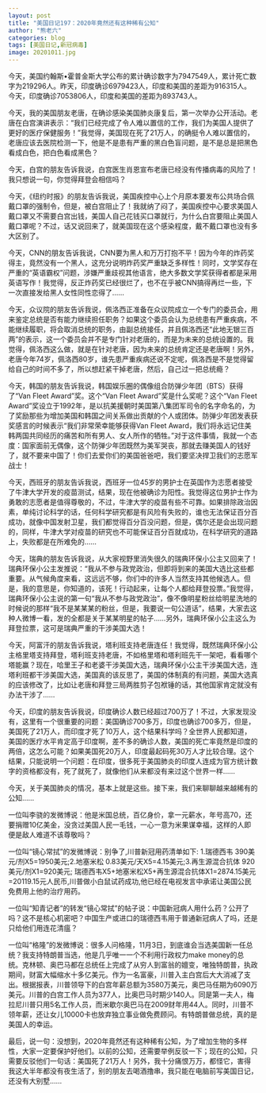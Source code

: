 ```yaml
---
layout: post
title: "美国日记197：2020年竟然还有这种稀有公知"
author: "熊老六"
categories: blog
tags: [美国日记,新冠病毒]
image: 20201011.jpg
---
```


今天，美国约翰斯•霍普金斯大学公布的累计确诊数字为7947549人，累计死亡数字为219296人。昨天，印度确诊6979423人，印度和美国的差距为916315人。今天，印度确诊7053806人，印度和美国的差距为893743人。

今天，我的美国朋友老唐，在确诊感染美国肺炎康复后，第一次举办公开活动。老唐在白宫演讲表示：“我们已经完成了令人难以置信的工作，我们为美国人提供了更好的医疗保健服务！”我觉得，美国现在死了21万人，的确挺令人难以置信的，老唐应该去医院检测一下，他是不是患有严重的黑白色盲问题，是不是总是把黑色看成白色，把白色看成黑色？

今天，白宫的朋友告诉我说，白宫医生肖恩宣布老唐已经没有传播病毒的风险了！我只想说一句，你觉得拜登会相信吗？

今天，《纽约时报》的朋友告诉我说，美国疾控中心上个月原本要发布公共场合佩戴口罩的强制令，但是，被白宫阻止了！我就纳了闷了，美国疾控中心要求美国人戴口罩又不需要白宫出钱，美国人自己花钱买口罩就行，为什么白宫要阻止美国人戴口罩呢？不过，话又说回来了，就美国现在这个感染程度，戴不戴口罩也没有多大区别了。

今天，CNN的朋友告诉我说，CNN要为黑人和万万打抱不平！因为今年的炸药奖得主，竟然没有一个黑人，这充分说明炸药奖严重缺乏多样性！同时，文学奖存在严重的“英语霸权”问题，涉嫌严重歧视其他语言，绝大多数文学奖获得者都是采用英语写作！我觉得，反正炸药奖已经很烂了，也不在乎被CNN搞得再烂一些，下一次直接发给黑人女性同性恋得了……

今天，众议院的朋友告诉我说，佩洛西正准备在众议院成立一个专门的委员会，用来鉴定总统是否有能力继续担任职务？如果这个委员会认为总统患有严重疾病，不能继续履职，将会取消总统的职务，由副总统接任，并且佩洛西还“此地无银三百两”的表示，这一个委员会并不是专门针对老唐的，而是为未来的总统设置的。我觉得，佩洛西这么做，就是在针对老唐，因为未来的总统肯定还是老唐啊！另外，老唐今年74岁，佩洛西80岁，谁先患严重疾病还说不定呢，佩洛西是不是觉得留给自己的时间不多了，所以想赶紧干掉老唐，然后，自己过一把总统瘾？

今天，韩国的朋友告诉我说，韩国娱乐圈的偶像组合防弹少年团（BTS）获得了“Van Fleet Award”奖。这个“Van Fleet Award”奖是什么奖呢？这个“Van Fleet Award”奖设立于1992年，是以抗美援朝时美国第八集团军司令的名字命名的，为了奖励那些为增加美国和韩国之间关系做出贡献的个人或团体。防弹少年团发表获奖感言的时候表示“我们非常荣幸能够获得Van Fleet Award，我们将永远记住美韩两国共同经历的痛苦和所有男人、女人所作的牺牲。”对于这件事情，我就一个态度：国家面前无偶像，这个防弹少年团既然为美军哭丧，那就去赚美国人的钱好了，就不要来中国了！你们去爱你们的美国爸爸吧，我们要坚决捍卫我们的志愿军战士！

今天，西班牙的朋友告诉我说，西班牙一位45岁的男护士在英国作为志愿者接受了牛津大学开发的疫苗测试，结果，现在他被确诊为阳性。我觉得这位男护士作为勇敢的志愿者是值得尊敬的，不过，牛津大学的疫苗有些不可靠。如果排除政治因素，单纯讨论科学的话，任何科学研究都是有风险有失败的，谁也无法保证百分百成功，就像中国发射卫星，我们都觉得百分百没问题，但是，偶尔还是会出现问题的，同样，牛津大学对疫苗的研究也不可能保证百分百就成功，在科学研究的道路上，失败都是在所难免的……

今天，瑞典的朋友告诉我说，从大家视野里消失很久的瑞典环保小公主又回来了！瑞典环保小公主发推说：“我从不参与政党政治，但即将到来的美国大选比这些都重要。从气候角度来看，这远远不够，你们中的许多人当然支持其他候选人。但是，我的意思是，你知道的，该死！行动起来，让每个人都给拜登投票。”我觉得，瑞典环保小公主说的第一句“我从不参与政党政治”，像不像明星粉丝给明星洗地的时候说的那样“我不是某某某的粉丝，但是，我要说一句公道话”，结果，大家去这种人微博一看，发的全都是关于某某明星的帖子……另外，瑞典环保小公主这么为拜登拉票，这可是瑞典严重的干涉美国大选！

今天，阿富汗的朋友告诉我说，塔利班支持老唐连任！我觉得，既然瑞典环保小公主格里塔支持拜登，塔利班支持老唐，不如格里塔和塔利班先干一架吧，看看哪个塔能赢？现在，哈里王子和老婆干涉美国大选，瑞典环保小公主干涉美国大选，连塔利班都干涉美国大选，美国真的该反思了，美国的体制真的有问题，美国大选真的应该修改了，比如让老唐和拜登三局两胜剪子包袱锤的话，其他国家肯定就没有办法干涉了……

今天，印度的朋友告诉我说，印度确诊人数已经超过700万了！不过，大家发现没有，这里有一个很重要的问题：美国确诊700多万，印度也确诊700多万，但是，美国死了21万人，而印度才死了10万人，这个结果科学吗？全世界人民都知道，美国的医疗水平肯定高于印度啊，差不多的确诊人数，美国的死亡率竟然是印度的两倍，这怎么可能？如果美国死20万人，印度最起码死30万人才比较合理。这个结果，只能说明一个问题：在印度，很多死于美国肺炎的印度人连成为官方统计数字的资格都没有，死了就死了，就像他们从来都没有来过这个世界一样……

今天，关于美国肺炎的情况，基本上就是这些。接下来，我们来聊聊越来越稀有的公知……

一位叫李骁的发微博说：他是米国总统，百亿身价，拿一元薪水，年号高70，还要捐赠10亿美金，没贪过美国人民一毛钱，一心一意为米果谋幸福，这样的人即便是敌人难道不该尊敬吗？ 

一位叫“镜心常拭”的发微博说：别争了,川普新冠用药清单如下: 1.瑞德西韦 390美元/剂X5=1950美元;2.地塞米松 0.83美元/天X5=4.15美元;3.再生源混合抗体 920美元/剂X1=920美元; 瑞德西韦X5+地塞米松X5+再生源混合抗体X1=2874.15美元 =20119.15元人民币,川普做小白鼠试药成功,他已经在电视发言中承诺让美国公民免费用上他的治疗用药。

一位叫“知青记者”的转发“镜心常拭”的帖子说：中国新冠病人用什么药？公开了吗？这不是核心机密吧？中国生产或进口的瑞德西韦用于普通新冠病人了吗，还是只给他们用连花清瘟？ 

一位叫“格隆”的发微博说：很多人问格隆，11月3日，到底谁会当选美国新一任总统？我支持特朗普当选，他是几乎唯一一个不利用行政权力make money的总统。克林顿、奥巴马都在总统任上完成了从穷人到富翁的嬗变，唯独特朗普，执政期间，财富大幅缩水十多亿美元。作为一名富豪，川普入主白宫后大大消减了支出。根据报表，川普领导下的白宫年薪总额为3580万美元，奥巴马任期为6090万美元。川普的白宫工作人员为377人，比奥巴马时期少140人。同是第一夫人，梅拉尼川普只用5名工作人员，而米歇尔奥巴马在2009财年用44人。同时，川普不领年薪，还让女儿10000卡也放弃独立事业做免费顾问。有特朗普做总统，真的是美国人的幸运。

最后，说一句：没想到，2020年竟然还有这种稀有公知，为了增加生物的多样性，大家一定要保护好他们。以前的公知，还需要举例反驳一下；现在的公知，只需要反驳他们一句话：美国死了21万人！另外，我十分痛恨万万，都怪它，害得我这大半年都没有夜生活了，别的朋友去喝酒撸串，我只能在电脑前写美国日记，还没有大别墅……
